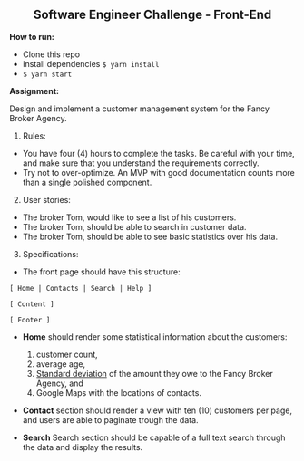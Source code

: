 <center>
     <h2>Software Engineer Challenge - Front-End</h2>
</center>

**How to run:**
- Clone this repo
- install dependencies `$ yarn install`
- `$ yarn start`

**Assignment:**

Design and implement a customer management system for the Fancy Broker Agency.

1.  Rules:

- You have four (4) hours to complete the tasks. Be careful with your time, and make sure that you understand the requirements correctly.
- Try not to over-optimize. An MVP with good documentation counts more than a single polished component.

2.  User stories:

- The broker Tom, would like to see a list of his customers.
- The broker Tom, should be able to search in customer data.
- The broker Tom, should be able to see basic statistics over his data.

3.  Specifications:

- The front page should have this structure:

```
[ Home | Contacts | Search | Help ]

[ Content ]

[ Footer ]
```

- **Home** should render some statistical information about the customers:

  1.  customer count,
  2.  average age,
  3.  [Standard deviation](https://en.wikipedia.org/wiki/Standard_deviation) of the amount they owe to the Fancy Broker Agency, and
  4.  Google Maps with the locations of contacts.

- **Contact** section should render a view with ten (10) customers per page, and users are able to paginate trough the data.

- **Search** Search section should be capable of a full text search through the data and display the results.
